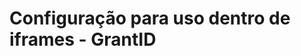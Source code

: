 ﻿# Configuração para uso dentro de iframes - GrantID

<!-- link to version in English -->
<div data-alt-locales="en-us"></div>
